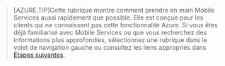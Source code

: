 
>[AZURE.TIP]Cette rubrique montre comment prendre en main Mobile Services aussi rapidement que possible. Elle est conçue pour les clients qui ne connaissent pas cette fonctionnalité Azure. Si vous êtes déjà familiarisé avec Mobile Services ou que vous recherchez des informations plus approfondies, sélectionnez une rubrique dans le volet de navigation gauche ou consultez les liens appropriés dans [Étapes suivantes](#next-steps).

<!---HONumber=Oct15_HO2-->